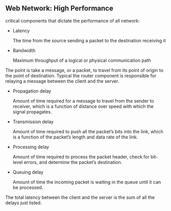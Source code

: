 ## Web Network: High Performance


critical components that dictate the performance of all network:

* Latency

    The time from the source sending a packet to the destination receiving it



* Bandwidth 

    Maximum throughput of a logical or physical communication path


The point is take a message, or a packet, to travel from its point of origin
to the point of destination. Typical the router component is responsible for relaying a message between the client and the
server.

* Propagation delay

    Amount of time required for a message to travel from the sender to receiver, which
is a function of distance over speed with which the signal propagates.


* Transmission delay

    Amount of time required to push all the packet’s bits into the link, which is a function of the packet’s length and data rate of the link.


* Processing delay

    Amount of time required to process the packet header, check for bit-level errors,
and determine the packet’s destination.


* Queuing delay

    Amount of time the incoming packet is waiting in the queue until it can be processed.

The total latency between the client and the server is the sum of all the delays just listed.

